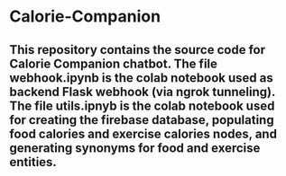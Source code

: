 # Calorie-Companion
## This repository contains the source code for Calorie Companion chatbot. The file webhook.ipynb is the colab notebook used as backend Flask webhook (via ngrok tunneling). The file utils.ipnyb is the colab notebook used for creating the firebase database, populating food calories and exercise calories nodes, and generating synonyms for food and exercise entities. 
